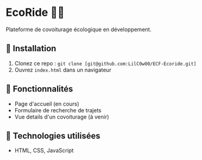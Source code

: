 # EcoRide 🚗🌿

Plateforme de covoiturage écologique en développement.

## 🔧 Installation

1. Clonez ce repo : `git clone [git@github.com:LilC0w00/ECF-Ecoride.git]`
2. Ouvrez `index.html` dans un navigateur

## 📌 Fonctionnalités

- Page d'accueil (en cours)
- Formulaire de recherche de trajets
- Vue details d'un covoiturage (à venir)

## 🚀 Technologies utilisées

- HTML, CSS, JavaScript
